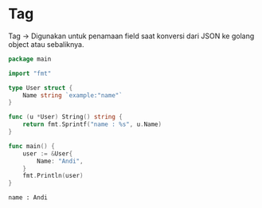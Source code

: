 # Tag

Tag -> Digunakan untuk penamaan field saat konversi dari JSON ke golang object atau sebaliknya.&#x20;

```go
package main

import "fmt"

type User struct {
	Name string `example:"name"`
}

func (u *User) String() string {
	return fmt.Sprintf("name : %s", u.Name)
}

func main() {
	user := &User{
		Name: "Andi",
	}
	fmt.Println(user)
}
```

```
name : Andi
```
